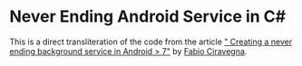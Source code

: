 # Never Ending Android Service in C#

This is a direct transliteration of the code from the article ["
Creating a never ending background service in Android > 7"](https://fabcirablog.weebly.com/blog/creating-a-never-ending-background-service-in-android-gt-7) by [Fabio Ciravegna](https://github.com/fabcira).
